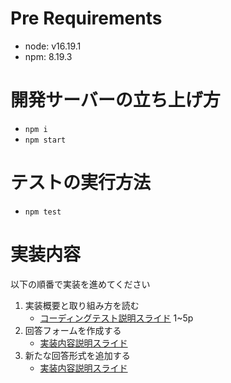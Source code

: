 # Pre Requirements

- node: v16.19.1
- npm: 8.19.3

# 開発サーバーの立ち上げ方

- `npm i`
- `npm start`

# テストの実行方法

- `npm test`

# 実装内容

以下の順番で実装を進めてください

1. 実装概要と取り組み方を読む
   - [コーディングテスト説明スライド](https://docs.google.com/presentation/d/1Kqd-s88XVty81n8w38TXF1r1l6U1_cuuU4dgXgJQOgU/edit#slide=id.g19965e688fe_0_130) 1~5p
2. 回答フォームを作成する
   - [実装内容説明スライド](https://docs.google.com/presentation/d/1Kqd-s88XVty81n8w38TXF1r1l6U1_cuuU4dgXgJQOgU/edit#slide=id.g2559371effd_0_6)
3. 新たな回答形式を追加する
   - [実装内容説明スライド](https://docs.google.com/presentation/d/1Kqd-s88XVty81n8w38TXF1r1l6U1_cuuU4dgXgJQOgU/edit#slide=id.g2559371effd_0_10)
